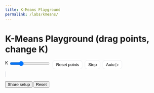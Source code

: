 ```yaml
---
title: K-Means Playground
permalink: /labs/kmeans/
---
```


# K-Means Playground (drag points, change K)

<div class="km-toolbar">
  <label>K <input id="kval" type="range" min="2" max="6" value="3"></label>
  <button id="reset">Reset points</button>
  <button id="step">Step</button>
  <button id="auto">Auto ▷</button>
</div>
<canvas id="km" width="720" height="440" style="border:1px solid #e5e7eb;border-radius:10px"></canvas>

<button id="shareLink">Share setup</button>
<button id="resetState">Reset</button>

<style>
.km-toolbar{display:flex;gap:8px;margin-bottom:8px}
.km-toolbar button{padding:6px 10px;border:1px solid #e5e7eb;border-radius:8px;background:#fff;cursor:pointer}
.km-toolbar input[type=range]{vertical-align:middle}
html[data-theme="dark"] #km{border-color:#1f2937}
html[data-theme="dark"] .km-toolbar button{background:#0f172a;border-color:#1f2937;color:#e8eef7}
</style>

<script>
(function(){
  const W=720,H=440,c=document.getElementById('km'),g=c.getContext('2d');
  const col=['#2563eb','#16a34a','#f59e0b','#ef4444','#a855f7','#06b6d4'];
  let P=[], C=[], K=3, dragging=null, auto=null;

  function rand(n){ return Math.random()*n|0; }
  function init(n=140){
    P=[...Array(n)].map(()=>({x:20+Math.random()*(W-40), y:20+Math.random()*(H-40), k:0}));
    C=[...Array(K)].map((_,i)=>({x:W*(i+1)/(K+1), y:H*(i+1)/(K+1)}));
    assign(); draw();
  }
  function assign(){
    P.forEach(p=>{
      let best=0,b=1e9;
      for(let k=0;k<K;k++){
        const dx=p.x-C[k].x, dy=p.y-C[k].y, d=dx*dx+dy*dy;
        if(d<b){b=d;best=k;}
      }
      p.k=best;
    });
  }
  function update(){
    for(let k=0;k<K;k++){
      const S=P.filter(p=>p.k===k);
      if(S.length){ C[k].x=S.reduce((s,p)=>s+p.x,0)/S.length; C[k].y=S.reduce((s,p)=>s+p.y,0)/S.length; }
    }
  }
  function step(){ assign(); update(); draw(); }
  function draw(){
    g.clearRect(0,0,W,H);
    P.forEach(p=>{ g.fillStyle=col[p.k]; g.beginPath(); g.arc(p.x,p.y,3,0,6.283); g.fill(); });
    for(let k=0;k<K;k++){ g.strokeStyle=col[k]; g.lineWidth=3; g.strokeRect(C[k].x-6,C[k].y-6,12,12); }
  }

  // Interactions: drag points, click to add
  c.onmousedown=e=>{
    const r=c.getBoundingClientRect(), x=e.clientX-r.left, y=e.clientY-r.top;
    const hit=P.find(p=> (p.x-x)**2+(p.y-y)**2 < 7**2 );
    if(hit){ dragging=hit; }
    else { P.push({x,y,k:0}); step(); }
  };
  c.onmousemove=e=>{
    if(!dragging) return;
    const r=c.getBoundingClientRect(); dragging.x=e.clientX-r.left; dragging.y=e.clientY-r.top; step();
  };
  c.onmouseup=()=> dragging=null; c.onmouseleave=()=> dragging=null;

  // Controls
  document.getElementById('kval').oninput=e=>{
    K=+e.target.value; C=[...Array(K)].map((_,i)=>({x:W*(i+1)/(K+1),y:H*(i+1)/(K+1)})); step();
  };
  document.getElementById('reset').onclick=()=>init();
  document.getElementById('step').onclick=step;
  document.getElementById('auto').onclick=e=>{
    if(auto){ clearInterval(auto); auto=null; e.target.textContent='Auto ▷'; }
    else { auto=setInterval(step,400); e.target.textContent='Auto ❚❚'; }
  };

  init();
})();
</script>

<script src="/assets/js/share-state.js"></script>





